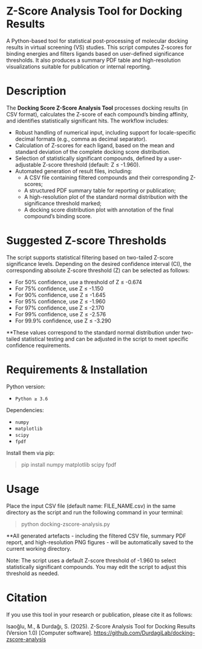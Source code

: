 # Z-Score Analysis Tool for Docking Results
A Python-based tool for statistical post-processing of molecular docking results in virtual screening (VS) studies. This script computes Z-scores for binding energies and filters ligands based on user-defined significance thresholds. It also produces a summary PDF table and high-resolution visualizations suitable for publication or internal reporting.

# Description
The **Docking Score Z-Score Analysis Tool** processes docking results (in CSV format), calculates the Z-score of each compound’s binding affinity, and identifies statistically significant hits. The workflow includes:

- Robust handling of numerical input, including support for locale-specific decimal formats (e.g., comma as decimal separator).
- Calculation of Z-scores for each ligand, based on the mean and standard deviation of the complete docking score distribution.
- Selection of statistically significant compounds, defined by a user-adjustable Z-score threshold (default: Z ≤ -1.960).
- Automated generation of result files, including:
  - A CSV file containing filtered compounds and their corresponding Z-scores;
  - A structured PDF summary table for reporting or publication;
  - A high-resolution plot of the standard normal distribution with the significance threshold marked;
  - A docking score distribution plot with annotation of the final compound’s binding score.

# Suggested Z-score Thresholds
The script supports statistical filtering based on two-tailed Z-score significance levels. Depending on the desired confidence interval (CI), the corresponding absolute Z-score threshold (Z) can be selected as follows:

- For 50% confidence, use a threshold of Z ≤ -0.674
- For 75% confidence, use Z ≤ -1.150
- For 90% confidence, use Z ≤ -1.645
- For 95% confidence, use Z ≤ -1.960
- For 97% confidence, use Z ≤ -2.170
- For 99% confidence, use Z ≤ -2.576
- For 99.9% confidence, use Z ≤ -3.290

**These values correspond to the standard normal distribution under two-tailed statistical testing and can be adjusted in the script to meet specific confidence requirements.

# Requirements & Installation

Python version:
- `Python ≥ 3.6`

Dependencies:
- `numpy`  
- `matplotlib`  
- `scipy`  
- `fpdf`

Install them via pip:

> pip install numpy matplotlib scipy fpdf

# Usage
Place the input CSV file (default name: FILE_NAME.csv) in the same directory as the script and run the following command in your terminal:

> python docking-zscore-analysis.py

**All generated artefacts - including the filtered CSV file, summary PDF report, and high-resolution PNG figures - will be automatically saved to the current working directory.

Note: The script uses a default Z-score threshold of -1.960 to select statistically significant compounds. You may edit the script to adjust this threshold as needed.

# Citation
If you use this tool in your research or publication, please cite it as follows:

Isaoğlu, M., & Durdağı, S. (2025). Z-Score Analysis Tool for Docking Results (Version 1.0) [Computer software]. https://github.com/DurdagiLab/docking-zscore-analysis
